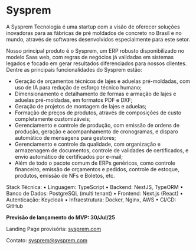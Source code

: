 # Sysprem

A Sysprem Tecnologia é uma startup com a visão de oferecer soluções inovadoras para as fábricas de pré moldados de concreto no Brasil e no mundo, através de softwares desenvolvidos especialmente para este setor.

Nosso principal produto é o Sysprem, um ERP robusto disponibilizado no modelo Saas web, com regras de negócios já validadas em sistemas legados e focado em gerar resultados diferenciados para nossos clientes.
Dentre as principais funcionalidades do Sysprem estão:
- Geração de orçamentos técnicos de lajes e aduelas pré-moldadas, com uso de IA para redução de esforço técnico humano;
- Dimensionamento e detalhamento de formas e armação de lajes e aduelas pré-moldadas, em formatos PDF e DXF;
- Geração de projetos de montagem de lajes e aduelas;
- Formação de preços de produtos, através de composições de custo completamente customizáveis;
- Gerenciamento e controle de produção, com emissão de ordens de produção, geração e acompanhamento de cronogramas, e disparo automático de mensagens para gestores;
- Gerenciamento e controle da qualidade, com organização e armazenagem de documentos, controle de validades de certificados, e envio automático de certificados por e-mail;
- Além de todo o pacote comum de ERPs genéricos, como controle financeiro, emissão de orçamentos e pedidos, controle de estoque, produtos, emissão de NFs e Boletos, etc.

Stack Técnica:
•	Linguagem: TypeScript
•	Backend: NestJS, TypeORM
•	Banco de Dados: PostgreSQL (multi tenant)
•	Frontend: Next.js (React)
•	Autenticação: Keycloak
•	Infraestrutura: Docker, Nginx, AWS
•	CI/CD: GitHub




<b>Previsão de lançamento do MVP: 30/Jul/25</b>

Landing Page provisória: <a href='sysprem.com'>sysprem.com</a>

Contato: sysprem@sysprem.com
